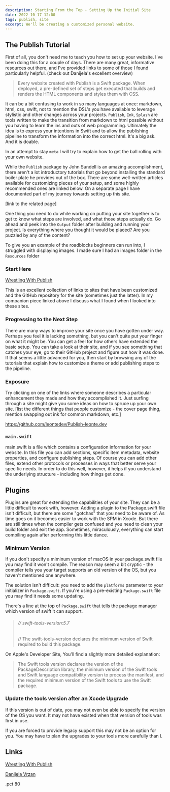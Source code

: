 ```yaml
---
description: Starting From the Top - Setting Up the Initial Site
date: 2022-10-17 12:00
tags: publish, site
excerpt: We'll be creating a customized personal website.
---
```

## The Publish Tutorial

First of all, you don't need me to teach you how to set up your website. I've been doing this for a couple of days. There are many great, informative resources out there, and I've provided links to some of those I found particularly helpful. (check out Danijela's excellent overview)

>Every website created with Publish is a Swift package. When deployed, a pre-defined set of steps get executed that builds and renders the HTML components and styles them with CSS.

It can be a bit confusing to work in so many languages at once: markdown, html, css, swift, not to mention the DSL's you have available to leverage stylistic and other changes across your projects. `Publish`, `Ink`, `Splash` are tools written to make the transition from markdown to html possible without you having to learn the ins and outs of web programming. Ultimately the idea is to express your intentions in Swift and to allow the publishing pipeline to transform the information into the correct html.  It's a big ask.  And it is doable.

In an attempt to stay `meta` I will try to explain how to get the ball rolling with your own website.

While the `Publish` package by John Sundell is an amazing accomplishment, there aren't a lot introductory tutorials that go beyond installing the standard boiler plate he provides out of the box. There are some well-written articles available for customizing pieces of your setup, and some highly recommended ones are linked below. On a separate page I have documented part of my journey towards setting up this site.

[link to the related page]

One thing you need to do while working on putting your site together is to get to know what steps are involved, and what those steps actually do. Go ahead and peek into the `Output` folder after building and running your project. Is everything where you thought it would be placed? Are you puzzled by any of the content?

To give you an example of the roadblocks beginners can run into, I struggled with displaying images. I made sure I had an images folder in the `Resources` folder

### Start Here

[Wrestling With Publish](https://deirdre.dev/wrestling-with-publish/)

This is an excellent collection of links to sites that have been customized and the GitHub repository for the site (sometimes just the latter). In my companion piece linked above I discuss what I found when I looked into these sites.

### Progressing to the Next Step

There are many ways to improve your site once you have gotten under way. Perhaps you feel it is lacking something, but you can't quite put your finger on what it might be. 
You can get a feel for how others have extended the basic setup. You can take a look at their site, and if you see something that catches your eye, go to their GitHub project and figure out how it was done. If that seems a little advanced for you, then start by browsing any of the tutorials that explain how to customize a theme or add publishing steps to the pipeline.

### Exposure

Try  clicking on one of the links where someone describes a particular enhancement they made and how they accomplished it. Just surfing through a site might give you some ideas on how to spruce up your own site. [list the different things that people customize - the cover page thing, mention swapping out ink for common markdown, etc.]


https://github.com/leontedev/Publish-leonte.dev

### `main.swift`

main.swift is a file which contains a configuration information for your website. In this file you can add sections, specific item metadata, website properties, and configure publishing steps. Of course you can add other files, extend other protocols or processes in ways that better serve your specific needs. In order to do this well, however, it helps if you understand the underlying structure - including how things get done.
 
## Plugins

Plugins are great for extending the capabilities of your site. They can be a little difficult to work with, however. Adding a plugin to the Package.swift file isn't difficult, but there are some "gotchas" that you need to be aware of. As time goes on it becomes easier to work with the SPM in Xcode. But there are still times when the compiler gets confused and you need to clean your build folder and exit the app. Sometimes, miraculously, everything can start compiling again after performing this little dance.

### Minimum Version

If you don't specify a miminum version of macOS in your package.swift file you may find it won't compile. The reason may seem a bit cryptic - the compiler tells you your target supports an old version of the OS, but you haven't mentioned one anywhere.

The solution isn't difficult: you need to add the `platforms` parameter to your initializer in `Package.swift`.  If you're using a pre-existing `Package.swift` file you may find it needs some updating.

There's a line at the top of `Package.swift` that tells the package manager which version of swift it can support.  

> ###### // swift-tools-version:5.7
>// The swift-tools-version declares the minimum version of Swift required to build this package.

On Apple's Developer Site, You'll find a slightly more detailed explanation:

>The Swift tools version declares the version of the PackageDescription library, the minimum version of the Swift tools and Swift language compatibility version to process the manifest, and the required minimum version of the Swift tools to use the Swift package.

### Update the tools version after an Xcode Upgrade

If this version is out of date, you may not even be able to specify the version of the OS you want. It may not have existed when that version of tools was first in use.
 
If you are forced to provide legacy support this may not be an option for you. You may have to plan the upgrades to your tools more carefully than I.

## Links

[Wrestling With Publish](https://deirdre.dev/wrestling-with-publish/)

[Danijela Vrzan](https://danijelavrzan.com/posts/2022/06/create-portfolio-website-using-publish/)

.pct 80
